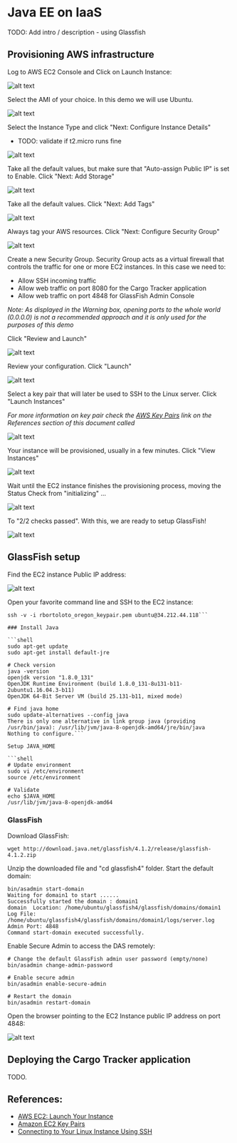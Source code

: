 # Java EE on IaaS

TODO: Add intro / description - using Glassfish

## Provisioning AWS infrastructure

Log to AWS EC2 Console and Click on Launch Instance:

![alt text](img/ec2-console.png)

Select the AMI of your choice. In this demo we will use Ubuntu.

![alt text](img/ec2-select-ami.png)

Select the Instance Type and click "Next: Configure Instance Details"

- TODO: validate if t2.micro runs fine

![alt text](img/ec2-select-instance-type.png)

Take all the default values, but make sure that "Auto-assign Public IP" is set
to Enable. Click "Next: Add Storage"

![alt text](img/ec2-configure-instance-details.png)

Take all the default values. Click "Next: Add Tags"

![alt text](img/ec2-add-storage.png)

Always tag your AWS resources. Click "Next: Configure Security Group"

![alt text](img/ec2-add-tags.png)

Create a new Security Group. Security Group acts as a virtual firewall that
controls the traffic for one or more EC2 instances. In this case we need to:
* Allow SSH incoming traffic
* Allow web traffic on port 8080 for the Cargo Tracker application
* Allow web traffic on port 4848 for GlassFish Admin Console

*Note: As displayed in the Warning box, opening ports to the whole world (0.0.0.0)
is not a recommended approach and it is only used for the purposes of this demo*

Click "Review and Launch"

![alt text](img/ec2-configure-security-group.png)

Review your configuration. Click "Launch"

![alt text](img/ec2-review-and-launch.png)

Select a key pair that will later be used to SSH to the Linux server. Click
"Launch Instances"

*For more information on key pair check the [AWS Key Pairs](#ec2-key-pairs)
link on the References section of this document called*

![alt text](img/ec2-select-key-pair.png)

Your instance will be provisioned, usually in a few minutes. Click "View Instances"

![alt text](img/ec2-launch-status.png)

Wait until the EC2 instance finishes the provisioning process, moving the Status
Check from "initializing" ...

![alt text](img/ec2-status-check-initializing.png)

To "2/2 checks passed". With this, we are ready to setup GlassFish!

![alt text](img/ec2-status-check-done.png)

## GlassFish setup

Find the EC2 instance Public IP address:

![alt text](img/ec2-instance-details.png)

Open your favorite command line and SSH to the EC2 instance:

```shell
ssh -v -i rbortoloto_oregon_keypair.pem ubuntu@34.212.44.118```

### Install Java

```shell
sudo apt-get update
sudo apt-get install default-jre

# Check version
java -version
openjdk version "1.8.0_131"
OpenJDK Runtime Environment (build 1.8.0_131-8u131-b11-2ubuntu1.16.04.3-b11)
OpenJDK 64-Bit Server VM (build 25.131-b11, mixed mode)

# Find java home
sudo update-alternatives --config java
There is only one alternative in link group java (providing /usr/bin/java): /usr/lib/jvm/java-8-openjdk-amd64/jre/bin/java
Nothing to configure.```

Setup JAVA_HOME

```shell
# Update environment
sudo vi /etc/environment
source /etc/environment

# Validate
echo $JAVA_HOME
/usr/lib/jvm/java-8-openjdk-amd64
```

### GlassFish

Download GlassFish:

```shell
wget http://download.java.net/glassfish/4.1.2/release/glassfish-4.1.2.zip
```

Unzip the downloaded file and "cd glassfish4" folder. Start the default domain:

```shell
bin/asadmin start-domain
Waiting for domain1 to start ......
Successfully started the domain : domain1
domain  Location: /home/ubuntu/glassfish4/glassfish/domains/domain1
Log File: /home/ubuntu/glassfish4/glassfish/domains/domain1/logs/server.log
Admin Port: 4848
Command start-domain executed successfully.
```

Enable Secure Admin to access the DAS remotely:

```shell
# Change the default GlassFish admin user password (empty/none)
bin/asadmin change-admin-password

# Enable secure admin
bin/asadmin enable-secure-admin

# Restart the domain
bin/asadmin restart-domain
```

Open the browser pointing to the EC2 Instance public IP address on port 4848:

![alt text](img/glassfish-admin-page.png)

## Deploying the Cargo Tracker application

TODO.

## References:

* [AWS EC2: Launch Your Instance](http://docs.aws.amazon.com/AWSEC2/latest/UserGuide/LaunchingAndUsingInstances.html)
* <a name="ec2-key-pairs">[Amazon EC2 Key Pairs](http://docs.aws.amazon.com/AWSEC2/latest/UserGuide/ec2-key-pairs.html)</a>
* [Connecting to Your Linux Instance Using SSH](http://docs.aws.amazon.com/AWSEC2/latest/UserGuide/AccessingInstancesLinux.html)
